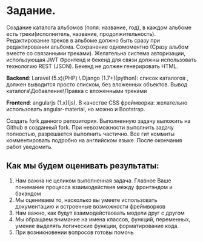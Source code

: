 Задание.
========

Создание каталога альбомов (поля: название, год), в каждом альбоме есть треки(исполнитель, название, продолжительность). Редактирование треков в альбоме должно быть сразу при редактировании альбома. Сохранение одномоментно (Сразу альбом вместе со связанными треками). Желательна система авторизации, использующая JWT
Фронтенд и бекенд для связи должны использовать технологию  REST (JSON). Бекенд не должен генерировать HTML.

**Backend**: Laravel (5.x)(PHP) \ Django (1.7+)(python): список каталогов , должен выводится просто списком, без вложенных объектов. Вывод каталога\Добавление\Правка с вложенными треками

**Frontend**: angularjs (1.x)(js). В качестве CSS фреймворка: желательно использовать angular-material, но можно и Bootstrap.

Создать fork данного репозитория. Выполненную задачу выложить на Github в созданный fork. При невозможности выполнить задачу полностью,  разрешается выполнить частично. Все гит коммиты комментировать подробно на английском языке. После окончания работ уведомить.

Как мы будем оценивать результаты:
----------------------------------

1. Нам важна не целиком выполненная задача. Главное Ваше понимание процесса взаимодействия между фронтэндом и бэкэндом
2. Мы оцениваем то, насколько вы умеете использовать документацию и встроенные возможности фреймворков
3. Нам важно, как будут взаимодействовать модели друг с другом
4. Мы обращаем внимание на имена классов, функций, переменных, умение выделять логические функции, форматирование кода.
5. При возникновении вопросов готовы помочь

